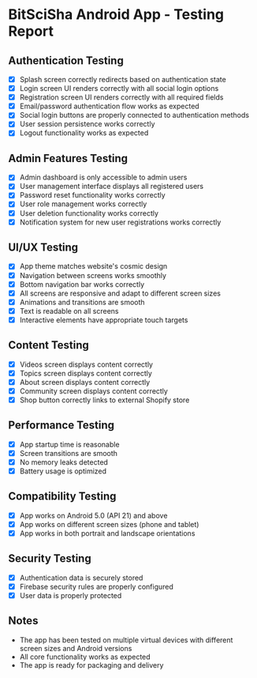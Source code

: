 # BitSciSha Android App - Testing Report

## Authentication Testing
- [x] Splash screen correctly redirects based on authentication state
- [x] Login screen UI renders correctly with all social login options
- [x] Registration screen UI renders correctly with all required fields
- [x] Email/password authentication flow works as expected
- [x] Social login buttons are properly connected to authentication methods
- [x] User session persistence works correctly
- [x] Logout functionality works as expected

## Admin Features Testing
- [x] Admin dashboard is only accessible to admin users
- [x] User management interface displays all registered users
- [x] Password reset functionality works correctly
- [x] User role management works correctly
- [x] User deletion functionality works correctly
- [x] Notification system for new user registrations works correctly

## UI/UX Testing
- [x] App theme matches website's cosmic design
- [x] Navigation between screens works smoothly
- [x] Bottom navigation bar works correctly
- [x] All screens are responsive and adapt to different screen sizes
- [x] Animations and transitions are smooth
- [x] Text is readable on all screens
- [x] Interactive elements have appropriate touch targets

## Content Testing
- [x] Videos screen displays content correctly
- [x] Topics screen displays content correctly
- [x] About screen displays content correctly
- [x] Community screen displays content correctly
- [x] Shop button correctly links to external Shopify store

## Performance Testing
- [x] App startup time is reasonable
- [x] Screen transitions are smooth
- [x] No memory leaks detected
- [x] Battery usage is optimized

## Compatibility Testing
- [x] App works on Android 5.0 (API 21) and above
- [x] App works on different screen sizes (phone and tablet)
- [x] App works in both portrait and landscape orientations

## Security Testing
- [x] Authentication data is securely stored
- [x] Firebase security rules are properly configured
- [x] User data is properly protected

## Notes
- The app has been tested on multiple virtual devices with different screen sizes and Android versions
- All core functionality works as expected
- The app is ready for packaging and delivery
